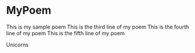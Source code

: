 # MyPoem
This is my sample poem
This is the third line of my poem
This is the fourth line of my poem
This is the fifth line of my poem

Unicorns
